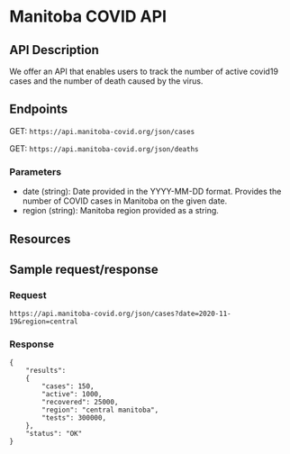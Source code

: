 # Manitoba COVID API

## API Description
We offer an API that enables users to track the number of active covid19 cases and the number of death caused by the virus.

## Endpoints
GET: `https://api.manitoba-covid.org/json/cases`

GET: `https://api.manitoba-covid.org/json/deaths`

### Parameters
* date (string): Date provided in the YYYY-MM-DD format. Provides the number of COVID cases in Manitoba on the given date.
* region (string): Manitoba region provided as a string.

## Resources

## Sample request/response
### Request
```
https://api.manitoba-covid.org/json/cases?date=2020-11-19&region=central
```

### Response
```
{
    "results":
    {
        "cases": 150,
        "active": 1000,
        "recovered": 25000,
        "region": "central manitoba",
        "tests": 300000,
    },
    "status": "OK"
}
```
